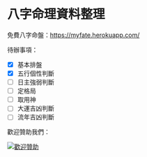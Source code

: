# 八字命理資料整理

免費八字命盤：https://myfate.herokuapp.com/

待辦事項：

- [X] 基本排盤
- [X] 五行個性判斷
- [ ] 日主強弱判斷
- [ ] 定格局
- [ ] 取用神
- [ ] 大運吉凶判斷
- [ ] 流年吉凶判斷

歡迎贊助我們：

[![歡迎贊助](https://payment.ecpay.com.tw/Upload/QRCode/202007/QRCode_f5b4f053-1c8d-4978-8836-cda97f1d1932.png)](https://p.ecpay.com.tw/21517)
